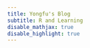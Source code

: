 ```yaml
---
title: Yongfu's Blog
subtitle: R and Learning
disable_mathjax: true
disable_highlight: true
---
```


